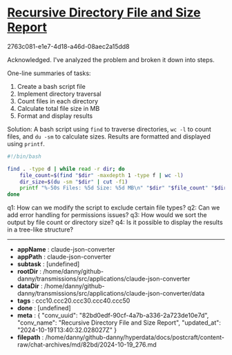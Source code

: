 # [Recursive Directory File and Size Report](https://claude.ai/chat/82bd0edf-90cf-4a7b-a336-2a723de10e7d)

2763c081-e1e7-4d18-a46d-08aec2a15dd8

 Acknowledged. I've analyzed the problem and broken it down into steps.

One-line summaries of tasks:
1. Create a bash script file
2. Implement directory traversal
3. Count files in each directory
4. Calculate total file size in MB
5. Format and display results

Solution: A bash script using `find` to traverse directories, `wc -l` to count files, and `du -sm` to calculate sizes. Results are formatted and displayed using `printf`.

```bash
#!/bin/bash

find . -type d | while read -r dir; do
    file_count=$(find "$dir" -maxdepth 1 -type f | wc -l)
    dir_size=$(du -sm "$dir" | cut -f1)
    printf "%-50s Files: %5d Size: %5d MB\n" "$dir" "$file_count" "$dir_size"
done
```

q1: How can we modify the script to exclude certain file types?
q2: Can we add error handling for permissions issues?
q3: How would we sort the output by file count or directory size?
q4: Is it possible to display the results in a tree-like structure?

---

* **appName** : claude-json-converter
* **appPath** : claude-json-converter
* **subtask** : [undefined]
* **rootDir** : /home/danny/github-danny/transmissions/src/applications/claude-json-converter
* **dataDir** : /home/danny/github-danny/transmissions/src/applications/claude-json-converter/data
* **tags** : ccc10.ccc20.ccc30.ccc40.ccc50
* **done** : [undefined]
* **meta** : {
  "conv_uuid": "82bd0edf-90cf-4a7b-a336-2a723de10e7d",
  "conv_name": "Recursive Directory File and Size Report",
  "updated_at": "2024-10-19T13:40:32.028027Z"
}
* **filepath** : /home/danny/github-danny/hyperdata/docs/postcraft/content-raw/chat-archives/md/82bd/2024-10-19_276.md